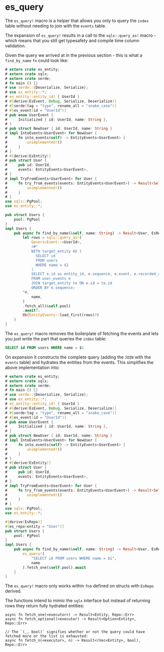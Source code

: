 # es_query

The `es_query!` macro is a helper that allows you only to query the `index` table without needing to join with the `events` table.

The expansion of `es_query!` results in a call to the `sqlx::query_as!` macro - which means that you still get typesafety and compile time column validation.

Given the query we arrived at in the previous section - this is what a `find_by_name` `fn` could look like:

```rust
# extern crate es_entity;
# extern crate sqlx;
# extern crate serde;
# fn main () {}
# use serde::{Deserialize, Serialize};
# use es_entity::*;
# es_entity::entity_id! { UserId }
# #[derive(EsEvent, Debug, Serialize, Deserialize)]
# #[serde(tag = "type", rename_all = "snake_case")]
# #[es_event(id = "UserId")]
# pub enum UserEvent {
#     Initialized { id: UserId, name: String },
# }
# pub struct NewUser { id: UserId, name: String }
# impl IntoEvents<UserEvent> for NewUser {
#     fn into_events(self) -> EntityEvents<UserEvent> {
#         unimplemented!()
#     }
# }
# #[derive(EsEntity)]
# pub struct User {
#     pub id: UserId,
#     events: EntityEvents<UserEvent>,
# }
# impl TryFromEvents<UserEvent> for User {
#     fn try_from_events(events: EntityEvents<UserEvent>) -> Result<Self, EsEntityError> {
#         unimplemented!()
#     }
# }
use sqlx::PgPool;
use es_entity::*;

pub struct Users {
    pool: PgPool
}
impl Users {
    pub async fn find_by_name(&self, name: String) -> Result<User, EsRepoError> {
        let rows = sqlx::query_as!(
            GenericEvent::<UserId>,
            r#"
            WITH target_entity AS (
              SELECT id
              FROM users
              WHERE name = $1
            )
            SELECT e.id as entity_id, e.sequence, e.event, e.recorded_at
            FROM user_events e
            JOIN target_entity te ON e.id = te.id
            ORDER BY e.sequence;
        "#,
            name,
        )
        .fetch_all(&self.pool)
        .await?;
        Ok(EntityEvents::load_first(rows)?)
    }
}
```

The `es_query!` macro removes the boilerplate of fetching the events and lets you just write the part that queries the `index` table:
```sql
SELECT id FROM users WHERE name = $1
```

On expansion it constructs the complete query (adding the `JOIN` with the `events` table) and hydrates the entities from the events.
This simplifies the above implementation into:
```rust
# extern crate es_entity;
# extern crate sqlx;
# extern crate serde;
# fn main () {}
# use serde::{Deserialize, Serialize};
# use es_entity::*;
# es_entity::entity_id! { UserId }
# #[derive(EsEvent, Debug, Serialize, Deserialize)]
# #[serde(tag = "type", rename_all = "snake_case")]
# #[es_event(id = "UserId")]
# pub enum UserEvent {
#     Initialized { id: UserId, name: String },
# }
# pub struct NewUser { id: UserId, name: String }
# impl IntoEvents<UserEvent> for NewUser {
#     fn into_events(self) -> EntityEvents<UserEvent> {
#         unimplemented!()
#     }
# }
# #[derive(EsEntity)]
# pub struct User {
#     pub id: UserId,
#     events: EntityEvents<UserEvent>,
# }
# impl TryFromEvents<UserEvent> for User {
#     fn try_from_events(events: EntityEvents<UserEvent>) -> Result<Self, EsEntityError> {
#         unimplemented!()
#     }
# }
use sqlx::PgPool;
use es_entity::*;

#[derive(EsRepo)]
#[es_repo(entity = "User")]
pub struct Users {
    pool: PgPool
}
impl Users {
    pub async fn find_by_name(&self, name: String) -> Result<User, EsRepoError> {
        es_query!(
            "SELECT id FROM users WHERE name = $1",
            name
        ).fetch_one(&self.pool).await
    }
}
```

The `es_query!` macro only works within `fn`s defined on structs with `EsRepo` derived.

The functions intend to mimic the `sqlx` interface but instead of returning rows they return fully hydrated entities:

```rust,ignore
async fn fetch_one(<executor>) -> Result<Entity, Repo::Err>
async fn fetch_optional(<executor) -> Result<Option<Entity>, Repo::Err>

// The `(_, bool)` signifies whether or not the query could have fetched more or the list is exhausted:
async fn fetch_n(<executor>, n) -> Result<(Vec<Entity>, bool), Repo::Err>
```
